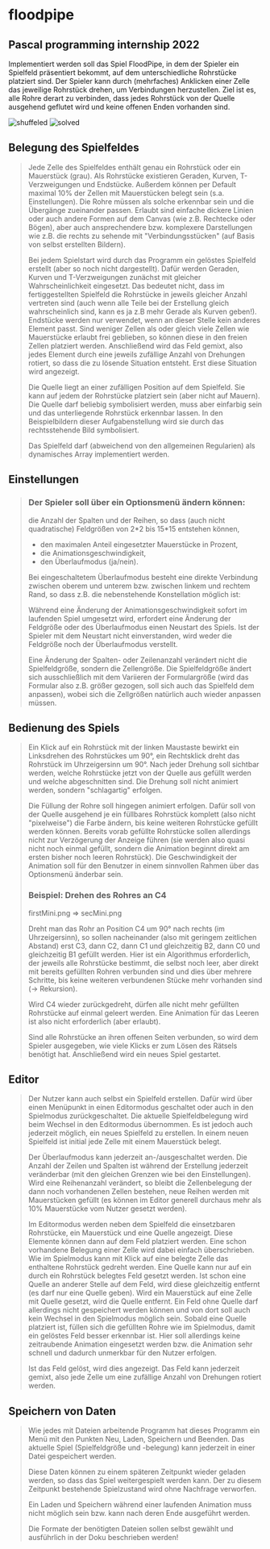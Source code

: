 # floodpipe
## Pascal programming internship 2022
Implementiert werden soll das Spiel FloodPipe, in dem der Spieler ein Spielfeld präsentiert bekommt, auf dem unterschiedliche Rohrstücke platziert sind. Der Spieler kann durch (mehrfaches) Anklicken einer Zelle das jeweilige Rohrstück drehen, um Verbindungen herzustellen. Ziel ist es, alle Rohre derart zu verbinden, dass jedes Rohrstück von der Quelle ausgehend geflutet wird und keine offenen Enden vorhanden sind.

![shuffeled](https://user-images.githubusercontent.com/62332469/180308016-e7b529f5-f18c-430a-93f5-88da8abf2c85.jpg) ![solved](https://user-images.githubusercontent.com/62332469/180308043-be8cca45-0de2-423b-a478-a6c337bc33f3.jpg)

## Belegung des Spielfeldes
>
>Jede Zelle des Spielfeldes enthält genau ein Rohrstück oder ein Mauerstück (grau). Als Rohrstücke existieren Geraden, Kurven, T-Verzweigungen und Endstücke. Außerdem können per Default maximal 10% der Zellen mit Mauerstücken belegt sein (s.a. Einstellungen). Die Rohre müssen als solche erkennbar sein und die Übergänge zueinander passen. Erlaubt sind einfache dickere Linien oder auch andere Formen auf dem Canvas (wie z.B. Rechtecke oder Bögen), aber auch ansprechendere bzw. komplexere Darstellungen wie z.B. die rechts zu sehende mit "Verbindungsstücken" (auf Basis von selbst erstellten Bildern).
>
>Bei jedem Spielstart wird durch das Programm ein gelöstes Spielfeld erstellt (aber so noch nicht dargestellt). Dafür werden Geraden, Kurven und T-Verzweigungen zunächst mit gleicher Wahrscheinlichkeit eingesetzt. Das bedeutet nicht, dass im fertiggestellten Spielfeld die Rohrstücke in jeweils gleicher Anzahl vertreten sind (auch wenn alle Teile bei der Erstellung gleich wahrscheinlich sind, kann es ja z.B mehr Gerade als Kurven geben!). Endstücke werden nur verwendet, wenn an dieser Stelle kein anderes Element passt. Sind weniger Zellen als oder gleich viele Zellen wie Mauerstücke erlaubt frei geblieben, so können diese in den freien Zellen platziert werden. Anschließend wird das Feld gemixt, also jedes Element durch eine jeweils zufällige Anzahl von Drehungen rotiert, so dass die zu lösende Situation entsteht. Erst diese Situation wird angezeigt.
>
>Die Quelle liegt an einer zufälligen Position auf dem Spielfeld. Sie kann auf jedem der Rohrstücke platziert sein (aber nicht auf Mauern). Die Quelle darf beliebig symbolisiert werden, muss aber einfarbig sein und das unterliegende Rohrstück erkennbar lassen. In den Beispielbildern dieser Aufgabenstellung wird sie durch das rechtsstehende Bild symbolisiert.
>
>Das Spielfeld darf (abweichend von den allgemeinen Regularien) als dynamisches Array implementiert werden.

## Einstellungen

>### Der Spieler soll über ein Optionsmenü ändern können:
>
>die Anzahl der Spalten und der Reihen, so dass (auch nicht quadratische) Feldgrößen von 2\*2 bis 15\*15 entstehen können,
>- den maximalen Anteil eingesetzter Mauerstücke in Prozent,
>- die Animationsgeschwindigkeit,
>- den Überlaufmodus (ja/nein).
>
>Bei eingeschaltetem Überlaufmodus besteht eine direkte Verbindung zwischen oberem und unterem bzw. zwischen linkem und rechtem Rand, so dass z.B. die nebenstehende Konstellation möglich ist:
>
>Während eine Änderung der Animationsgeschwindigkeit sofort im laufenden Spiel umgesetzt wird, erfordert eine Änderung der Feldgröße oder des Überlaufmodus einen Neustart des Spiels. Ist der Spieler mit dem Neustart nicht einverstanden, wird weder die Feldgröße noch der Überlaufmodus verstellt.
>
>Eine Änderung der Spalten- oder Zeilenanzahl verändert nicht die Spielfeldgröße, sondern die Zellengröße. Die Spielfeldgröße ändert sich ausschließlich mit dem Variieren der Formulargröße (wird das Formular also z.B. größer gezogen, soll sich auch das Spielfeld dem anpassen), wobei sich die Zellgrößen natürlich auch wieder anpassen müssen.

## Bedienung des Spiels

>Ein Klick auf ein Rohrstück mit der linken Maustaste bewirkt ein Linksdrehen des Rohrstückes um 90°, ein Rechtsklick dreht das Rohrstück im Uhrzeigersinn um 90°. Nach jeder Drehung soll sichtbar werden, welche Rohrstücke jetzt von der Quelle aus gefüllt werden und welche abgeschnitten sind. Die Drehung soll nicht animiert werden, sondern "schlagartig" erfolgen.
>
>Die Füllung der Rohre soll hingegen animiert erfolgen. Dafür soll von der Quelle ausgehend je ein füllbares Rohrstück komplett (also nicht "pixelweise") die Farbe ändern, bis keine weiteren Rohrstücke gefüllt werden können. Bereits vorab gefüllte Rohrstücke sollen allerdings nicht zur Verzögerung der Anzeige führen (sie werden also quasi nicht noch einmal gefüllt, sondern die Animation beginnt direkt am ersten bisher noch leeren Rohrstück). Die Geschwindigkeit der Animation soll für den Benutzer in einem sinnvollen Rahmen über das Optionsmenü änderbar sein.
>
>### Beispiel: Drehen des Rohres an C4
>firstMini.png ⇒ secMini.png
>
>Dreht man das Rohr an Position C4 um 90° nach rechts (im Uhrzeigersinn), so sollen nacheinander (also mit geringem zeitlichen Abstand) erst C3, dann C2, dann C1 und gleichzeitig B2, dann C0 und gleichzeitig B1 gefüllt werden. Hier ist ein Algorithmus erforderlich, der jeweils alle Rohrstücke bestimmt, die selbst noch leer, aber direkt mit bereits gefüllten Rohren verbunden sind und dies über mehrere Schritte, bis keine weiteren verbundenen Stücke mehr vorhanden sind (-> Rekursion).
>
>Wird C4 wieder zurückgedreht, dürfen alle nicht mehr gefüllten Rohrstücke auf einmal geleert werden. Eine Animation für das Leeren ist also nicht erforderlich (aber erlaubt).
>
>Sind alle Rohrstücke an ihren offenen Seiten verbunden, so wird dem Spieler ausgegeben, wie viele Klicks er zum Lösen des Rätsels benötigt hat. Anschließend wird ein neues Spiel gestartet.

## Editor

>Der Nutzer kann auch selbst ein Spielfeld erstellen. Dafür wird über einen Menüpunkt in einen Editormodus geschaltet oder auch in den Spielmodus zurückgeschaltet. Die aktuelle Spielfeldbelegung wird beim Wechsel in den Editormodus übernommen. Es ist jedoch auch jederzeit möglich, ein neues Spielfeld zu erstellen. In einem neuen Spielfeld ist initial jede Zelle mit einem Mauerstück belegt.
>
>Der Überlaufmodus kann jederzeit an-/ausgeschaltet werden. Die Anzahl der Zeilen und Spalten ist während der Erstellung jederzeit veränderbar (mit den gleichen Grenzen wie bei den Einstellungen). Wird eine Reihenanzahl verändert, so bleibt die Zellenbelegung der dann noch vorhandenen Zellen bestehen, neue Reihen werden mit Mauerstücken gefüllt (es können im Editor generell durchaus mehr als 10% Mauerstücke vom Nutzer gesetzt werden).
>
>Im Editormodus werden neben dem Spielfeld die einsetzbaren Rohrstücke, ein Mauerstück und eine Quelle angezeigt. Diese Elemente können dann auf dem Feld platziert werden. Eine schon vorhandene Belegung einer Zelle wird dabei einfach überschrieben.
>Wie im Spielmodus kann mit Klick auf eine belegte Zelle das enthaltene Rohrstück gedreht werden. Eine Quelle kann nur auf ein durch ein Rohrstück belegtes Feld gesetzt werden. Ist schon eine Quelle an anderer Stelle auf dem Feld, wird diese gleichzeitig entfernt (es darf nur eine Quelle geben). Wird ein Mauerstück auf eine Zelle mit Quelle gesetzt, wird die Quelle entfernt. Ein Feld ohne Quelle darf allerdings nicht gespeichert werden können und von dort soll auch kein Wechsel in den Spielmodus möglich sein.
>Sobald eine Quelle platziert ist, füllen sich die gefüllten Rohre wie im Spielmodus, damit ein gelöstes Feld besser erkennbar ist. Hier soll allerdings keine zeitraubende Animation eingesetzt werden bzw. die Animation sehr schnell und dadurch unmerkbar für den Nutzer erfolgen.
>
>Ist das Feld gelöst, wird dies angezeigt.
>Das Feld kann jederzeit gemixt, also jede Zelle um eine zufällige Anzahl von Drehungen rotiert werden.

## Speichern von Daten

>Wie jedes mit Dateien arbeitende Programm hat dieses Programm ein Menü mit den Punkten Neu, Laden, Speichern und Beenden. Das aktuelle Spiel (Spielfeldgröße und -belegung) kann jederzeit in einer Datei gespeichert werden.
>
>Diese Daten können zu einem späteren Zeitpunkt wieder geladen werden, so dass das Spiel weitergespielt werden kann. Der zu diesem Zeitpunkt bestehende Spielzustand wird ohne Nachfrage verworfen.
>
>Ein Laden und Speichern während einer laufenden Animation muss nicht möglich sein bzw. kann nach deren Ende ausgeführt werden.
>
>Die Formate der benötigten Dateien sollen selbst gewählt und ausführlich in der Doku beschrieben werden!
